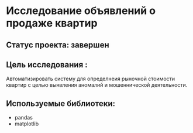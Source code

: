 # Исследование объявлений о продаже квартир
## Cтатус проекта: завершен
## Цель исследования :
Автоматизировать систему для определнеия рыночной стоимости квартир с целью выявления аномалий и мошеннической деятельности. 
## Используемые библиотеки:
- pandas
- matplotlib
